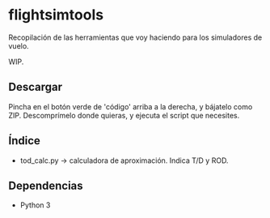 # flightsimtools
Recopilación de las herramientas que voy haciendo para los simuladores de vuelo.

WIP.

## Descargar
Pincha en el botón verde de 'código' arriba a la derecha, y bájatelo como ZIP. Descomprímelo donde quieras, y ejecuta el script que necesites.

## Índice
 * tod_calc.py -> calculadora de aproximación. Indica T/D y ROD.

## Dependencias
 * Python 3
